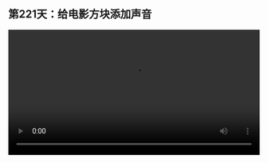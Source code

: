 ## 第221天：给电影方块添加声音


<video width="100%" controls controlslist="nodownload nofullscreen noremoteplayback" disablePictureInPicture>
  <source src="https://api.keepwork.com/ts-storage/siteFiles/21185/raw#1634434440226session221 给电影方块添加声音.webm" type="video/webm">
  <source src="https://api.keepwork.com/ts-storage/siteFiles/21186/raw#1634434452279session221 给电影方块添加声音_small.mp4" type="video/mp4" />
   
  你的浏览器不支持播放
</video>
<style>
video::-webkit-media-controls-fullscreen-button {
    display: none;
}
</style>


### 字幕

如果你的电脑有麦克风，你可以在电影方块中加入自己的配音。
我们切换到摄影机，选择**背景音乐**，然后点击右侧的 **+** 添加。
这里可以输入一个你录制好的声音，如果你还没有录制，可以点击录音。
此时我们说一句话。
hellohello
我们听一下。
如果录得不好，还可以重新录制。如果录好了，我们点击保存。
我们看在时间轴上就增加了一个声音关键帧。
点击+编辑，
可以看到这个就是我们刚刚录制的文件，
它是从第0秒开始播放的。
我们点击播放。
注意看如果我们使用的目录是在recording目录下，那么在播放背景音乐时，它是没有循环播放的。
如果没有recording目录，那么背景音乐默认是循环播放的。
通过这种方法我们可以给电影加上自己的配音。

### 动手练习